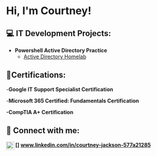 <h1>Hi, I'm Courtney! 

<h2>💻 IT Development Projects:</h2>

- <b>Powershell Active Directory Practice</b>
  - [Active Directory Homelab](https://github.com/CourtneyJ-Projects/ActiveDirectoryLab/blob/main/README.md)

<h2> 📝Certifications:</h2>
-<b>Google IT Support Specialist Certification </b>

-<b>Microsoft 365 Certified: Fundamentals Certification<b>

-<b>CompTIA A+ Certification<b>

<h2> 🤳 Connect with me:</h2>

[<img align="left" alt="CourtneyJackson | LinkedIn" width="22px" src="https://cdn.jsdelivr.net/npm/simple-icons@v3/icons/linkedin.svg" />]
www.linkedin.com/in/courtney-jackson-577a21285

<!--
**joshmadakor1/joshmadakor1** is a ✨ _special_ ✨ repository because its `README.md` (this file) appears on your GitHub profile.

Here are some ideas to get you started:

- 🔭 I’m currently working on ...
- 🌱 I’m currently learning ...
- 👯 I’m looking to collaborate on ...
- 🤔 I’m looking for help with ...
- 💬 Ask me about ...
- 📫 How to reach me: ...
- 😄 Pronouns: ...
- ⚡ Fun fact: ...
-->
